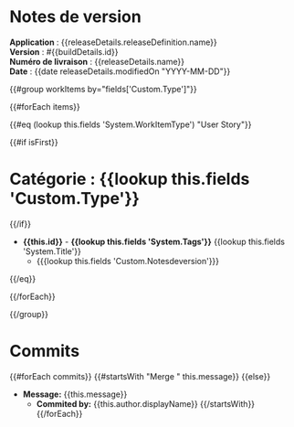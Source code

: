 # Notes de version    

**Application** : {{releaseDetails.releaseDefinition.name}} <br/>
**Version** : #{{buildDetails.id}} <br/>
**Numéro de livraison**  : {{releaseDetails.name}} <br/>
**Date** : {{date releaseDetails.modifiedOn "YYYY-MM-DD"}} <br/> 


{{#group workItems by="fields['Custom.Type']"}}


{{#forEach items}}

{{#eq (lookup this.fields 'System.WorkItemType') "User Story"}}

{{#if isFirst}}
# Catégorie : {{lookup this.fields 'Custom.Type'}}
{{/if}}
*  **{{this.id}}** - **{{lookup this.fields 'System.Tags'}}** {{lookup this.fields 'System.Title'}}
   - {{{lookup this.fields 'Custom.Notesdeversion'}}}


{{/eq}}

{{/forEach}}


{{/group}}


# Commits
{{#forEach commits}}
{{#startsWith "Merge " this.message}}
{{else}}
* **Message:** {{this.message}}  
   -  **Commited by:** {{this.author.displayName}} 
{{/startsWith}}
{{/forEach}}







